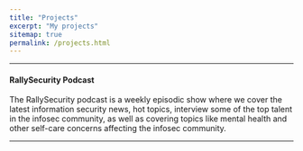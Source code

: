 ```yaml
---
title: "Projects"
excerpt: "My projects"
sitemap: true
permalink: /projects.html
---
```


------

#### RallySecurity Podcast

The RallySecurity podcast is a weekly episodic show where we cover the latest information security news, hot topics, interview some of the top talent in the infosec community, as well as covering topics like mental health and other self-care concerns affecting the infosec community.

------